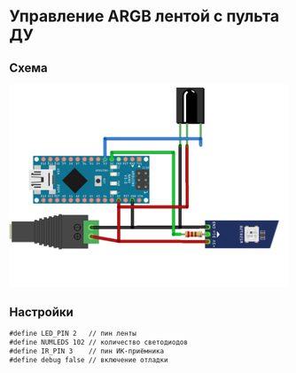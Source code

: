 # Управление ARGB лентой с пульта ДУ
## Схема
![SC](https://github.com/Iv2005an/remote-control-argb-strip/blob/main/scheme.png)
## Настройки
```
#define LED_PIN 2   // пин ленты
#define NUMLEDS 102 // количество светодиодов
#define IR_PIN 3    // пин ИК-приёмника
#define debug false // включение отладки
```
